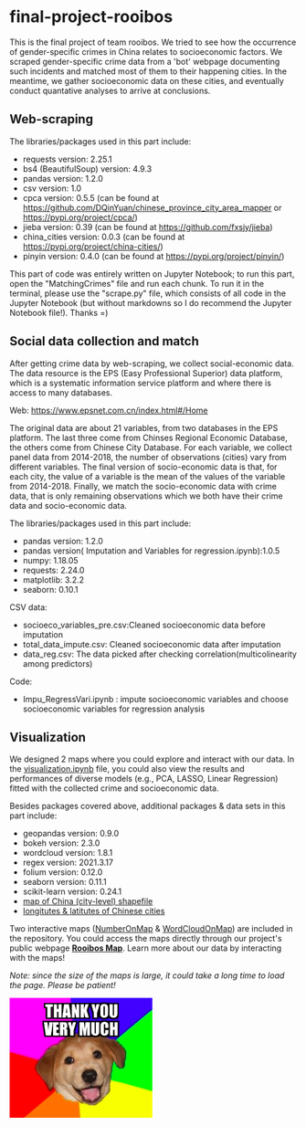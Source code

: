 # final-project-rooibos
This is the final project of team rooibos. We tried to see how the occurrence of gender-specific crimes in China relates to socioeconomic factors. We scraped gender-specific crime data from a 'bot' webpage documenting such incidents and matched most of them to their happening cities. In the meantime, we gather socioeconomic data on these cities, and eventually conduct quantative analyses to arrive at conclusions.

## Web-scraping
The libraries/packages used in this part include:
- requests version: 2.25.1
- bs4 (BeautifulSoup) version: 4.9.3
- pandas version: 1.2.0
- csv version: 1.0
- cpca version: 0.5.5 (can be found at https://github.com/DQinYuan/chinese_province_city_area_mapper or https://pypi.org/project/cpca/)
- jieba version: 0.39 (can be found at https://github.com/fxsjy/jieba)
- china_cities version: 0.0.3 (can be found at https://pypi.org/project/china-cities/)
- pinyin version: 0.4.0 (can be found at https://pypi.org/project/pinyin/)

This part of code was entirely written on Jupyter Notebook; to run this part, open the "MatchingCrimes" file and run each chunk. To run it in the terminal, please use the "scrape.py" file, which consists of all code in the Jupyter Notebook (but without markdowns so I do recommend the Jupyter Notebook file!). Thanks =)

## Social data collection and match
After getting crime data by web-scraping, we collect social-economic data. The data resource is the EPS (Easy Professional Superior) data platform, which is a systematic information service platform and where there is access to many databases. 

Web: https://www.epsnet.com.cn/index.html#/Home

The original data are about 21 variables, from two databases in the EPS platform. The last three come from Chinses Regional Economic Database, the others come from Chinese City Database. For each variable, we collect panel data from 2014-2018, the number of observations (cities) vary from different variables.
The final version of socio-economic data is that, for each city, the value of a variable is the mean of the values of the variable from 2014-2018.
Finally, we match the socio-economic data with crime data, that is only remaining observations which we both have their crime data and socio-economic data.

The libraries/packages used in this part include:
- pandas version: 1.2.0
- pandas version( Imputation and Variables for regression.ipynb):1.0.5
- numpy: 1.18.05
- requests: 2.24.0
- matplotlib: 3.2.2
- seaborn: 0.10.1

CSV data:
- socioeco_variables_pre.csv:Cleaned socioeconomic data before imputation
- total_data_impute.csv: Cleaned socioeconomic data after imputation
- data_reg.csv: The data picked after checking correlation(multicolinearity among predictors)

Code:
-  Impu_RegressVari.ipynb : impute socioeconomic variables and choose socioeconomic variables for regression analysis


## Visualization
We designed 2 maps where you could explore and interact with our data. In the [visualization.ipynb](visualization.ipynb) file, you could also view the results and performances of diverse models (e.g., PCA, LASSO, Linear Regression) fitted with the collected crime and socioeconomic data.

Besides packages covered above, additional packages & data sets in this part include:
- geopandas version: 0.9.0
- bokeh version: 2.3.0
- wordcloud version: 1.8.1
- regex version: 2021.3.17
- folium version: 0.12.0
- seaborn version: 0.11.1
- scikit-learn version: 0.24.1
- [map of China (city-level) shapefile](https://www.jianguoyun.com/p/DU61EH8QgsnRBxj4x7QD)
- [longitutes & latitutes of Chinese cities](https://simplemaps.com/data/cn-cities)

Two interactive maps ([NumberOnMap](docs/NumberOnMap.html) & [WordCloudOnMap](docs/WordCloudOnMap.html)) are included in the repository. You could access the maps directly through our project's public webpage [**Rooibos Map**](https://cs-ssa-w21.github.io/final-project-rooibos/). Learn more about our data by interacting with the maps!

*Note: since the size of the maps is large, it could take a long time to load the page. Please be patient!*

<img src="rainbow%20pup%20saying%20thank%20you.png" alt="drawing" width="250"/>
